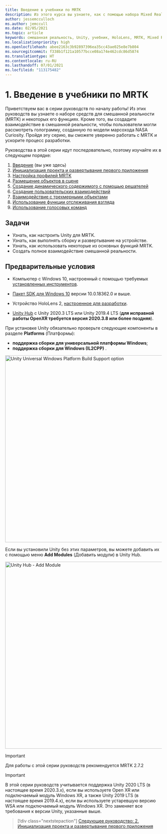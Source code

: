 ```yaml
---
title: Введение в учебники по MRTK
description: Из этого курса вы узнаете, как с помощью набора Mixed Reality Toolkit (MRTK) создавать приложения смешанной реальности.
author: jessemcculloch
ms.author: jemccull
ms.date: 02/05/2021
ms.topic: article
keywords: смешанная реальность, Unity, учебник, HoloLens, MRTK, Mixed Reality Toolkit, решатели, отслеживание взгляда, голосовые команды
ms.localizationpriority: high
ms.openlocfilehash: abee2163c3b92897396ea35cc43ae025e8e7b804
ms.sourcegitcommit: f338b1f121a10577bcce08a174e462cdc86d5874
ms.translationtype: HT
ms.contentlocale: ru-RU
ms.lasthandoff: 07/01/2021
ms.locfileid: "113175482"
---
```

# <a name="1-introduction-to-the-mrtk-tutorials"></a>1. Введение в учебники по MRTK

Приветствуем вас в серии руководств по началу работы! Из этих руководств вы узнаете о наборе средств для смешанной реальности (MRTK) и некоторых его функциях. Кроме того, вы создадите взаимодействие в смешанной реальности, чтобы пользователи могли рассмотреть голограмму, созданную по модели марсохода NASA Curiosity. Пройдя эту серию, вы сможете уверенно работать с MRTK и ускорите процесс разработки.

Руководства в этой серии идут последовательно, поэтому изучайте их в следующем порядке:

1. [Введение](mr-learning-base-01.md) (вы уже здесь)
2. [Инициализация проекта и развертывание первого приложения](mr-learning-base-02.md)
3. [Настройка профилей MRTK](mr-learning-base-03.md)
4. [Размещение объектов в сцене](mr-learning-base-04.md)
5. [Создание динамического содержимого с помощью решателей](mr-learning-base-05.md)
6. [Создание пользовательских взаимодействий](mr-learning-base-06.md)
7. [Взаимодействие с трехмерными объектами](mr-learning-base-07.md)
8. [Использование функции отслеживания взгляда](mr-learning-base-08.md)
9. [Использование голосовых команд](mr-learning-base-09.md)

## <a name="objectives"></a>Задачи

* Узнать, как настроить Unity для MRTK.
* Узнать, как выполнять сборку и развертывание на устройстве.
* Узнать, как использовать некоторые из основных функций MRTK.
* Создать полное взаимодействие смешанной реальности.

## <a name="prerequisites"></a>Предварительные условия

* Компьютер с Windows 10, настроенный с помощью требуемых [установленных инструментов](../../install-the-tools.md).
* [Пакет SDK для Windows 10](https://developer.microsoft.com/windows/downloads/windows-10-sdk/) версии 10.0.18362.0 и выше.
* Устройство HoloLens 2, [настроенное для разработки](../../platform-capabilities-and-apis/using-visual-studio.md#enabling-developer-mode).

* <a href="https://docs.unity3d.com/Manual/GettingStartedInstallingHub.html" target="_blank">Unity Hub</a> с Unity 2020.3 LTS или Unity 2019.4 LTS (**для исправной работы OpenXR требуется версия 2020.3.8 или более поздняя**).

При установке Unity обязательно проверьте следующие компоненты в разделе **Platforms** (Платформы):

* **поддержка сборки для универсальной платформы Windows**;
* **поддержка сборки для Windows (IL2CPP)** .

<img src="../../../develop/images/Unity_Install_Option_UWP.png" alt="Unity Universal Windows Platform Build Support option" width="600px">

Если вы установили Unity без этих параметров, вы можете добавить их с помощью меню **Add Modules** (Добавить модули) в Unity Hub.

<img src="../../../develop/images/Unity_Install_Option_UWP2.png" alt="Unity Hub - Add Module" width="600px">

> [!Important]
> Для работы с этой серии руководств рекомендуется MRTK 2.7.2

> [!Important]
> В этой серии руководств учитывается поддержка Unity 2020 LTS (в настоящее время 2020.3.x), если вы используете Open XR или подключаемый модуль Windows XR, а также Unity 2019 LTS (в настоящее время 2019.4.x), если вы используете устаревшую версию WSA или подключаемый модуль Windows XR. Это заменяет все требования к версии Unity, указанные выше.

> [!div class="nextstepaction"]
> [Следующее руководство: 2. Инициализация проекта и развертывание первого приложения](mr-learning-base-02.md)
